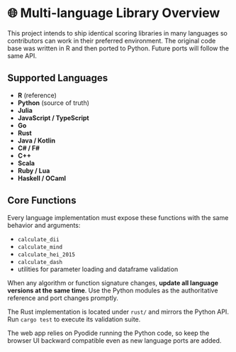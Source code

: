 # 🌐 Multi-language Library Overview

This project intends to ship identical scoring libraries in many languages so contributors can work in their preferred environment. The original code base was written in R and then ported to Python. Future ports will follow the same API.

## Supported Languages
- **R** (reference)
- **Python** (source of truth)
- **Julia**
- **JavaScript / TypeScript**
- **Go**
- **Rust**
- **Java / Kotlin**
- **C# / F#**
- **C++**
- **Scala**
- **Ruby / Lua**
- **Haskell / OCaml**

## Core Functions
Every language implementation must expose these functions with the same behavior and arguments:

- `calculate_dii`
- `calculate_mind`
- `calculate_hei_2015`
- `calculate_dash`
- utilities for parameter loading and dataframe validation

When any algorithm or function signature changes, **update all language versions at the same time**. Use the Python modules as the authoritative reference and port changes promptly.

The Rust implementation is located under `rust/` and mirrors the Python API. Run
`cargo test` to execute its validation suite.

The web app relies on Pyodide running the Python code, so keep the browser UI backward compatible even as new language ports are added.
